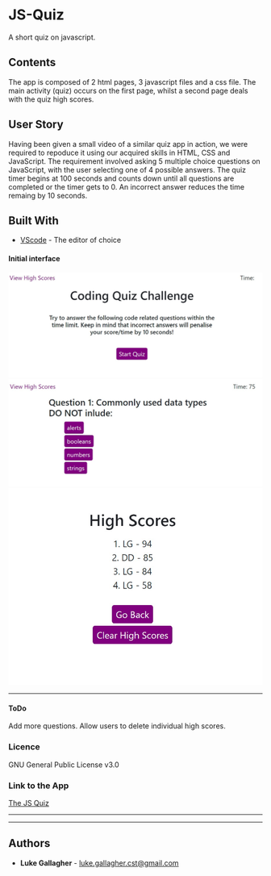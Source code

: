 # JS-Quiz
A short quiz on javascript.

## Contents
<p>
The app is composed of 2 html pages, 3 javascript files and a css file. The main activity (quiz) occurs on the first page, whilst a second page deals with the quiz high scores.
</p>

## User Story
<p>
Having been given a small video of a similar quiz app in action, we were required to repoduce it using our acquired skills in HTML, CSS and JavaScript.
The requirement involved asking 5 multiple choice questions on JavaScript, with the user selecting one of 4 possible answers. The quiz timer begins at 100 seconds and counts down until all questions are completed or the timer gets to 0. An incorrect answer reduces the time remaing by 10 seconds.
</p>

## Built With

* [VScode](https://code.visualstudio.com/) - The editor of choice

#### Initial interface
![Screenshot of Home page](https://github.com/galluk/JS-Quiz/blob/master/homepage.jpg)
![The Quiz in action](https://github.com/galluk/JS-Quiz/blob/master/question.jpg)
![Legends of the Quiz](https://github.com/galluk/JS-Quiz/blob/master/highscores.jpg)

<hr>

#### ToDo
Add more questions.
Allow users to delete individual high scores. 

### Licence

GNU General Public License v3.0

### Link to the App
<a href="https://galluk.github.io/JS-Quiz/index.html">The JS Quiz</a><hr>
<hr>

## Authors

* **Luke Gallagher** - 
luke.gallagher.cst@gmail.com
